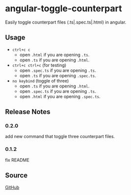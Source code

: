 # angular-toggle-counterpart

Easily toggle counterpart files (.ts|.spec.ts|.html) in angular.

## Usage

- `ctrl+c c`
  - open `.html` if you are opening `.ts`.
  - open `.ts` if you are opening `.html`.
- `ctrl+c ctrl+c` (for testing)
  - open `.spec.ts` if you are opening `.ts`.
  - open `.ts` if you are opening `.spec.ts`.
- `no keybind` (toggle of three)
  - open `.ts` if you are opening `.html`.
  - open `.spec.ts` if you are opening `.ts`.
  - open `.html` if you are opening `.spec.ts`.

## Release Notes

### 0.2.0

add new command that toggle three counterpart files.

### 0.1.2

fix README

## Source

[GitHub](https://github.com/yanutetsu/angular-toggle-counterpart.git)
